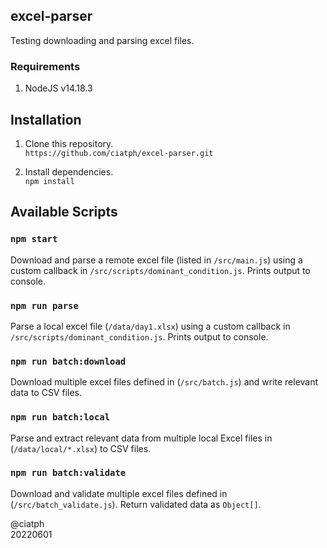 ## excel-parser

Testing downloading and parsing excel files.

### Requirements

1. NodeJS v14.18.3

## Installation

1. Clone this repository.  
`https://github.com/ciatph/excel-parser.git`

2. Install dependencies.  
`npm install`

## Available Scripts

### `npm start`

Download and parse a remote excel file (listed in `/src/main.js`) using a custom callback in `/src/scripts/dominant_condition.js`. Prints output to console.

### `npm run parse`

Parse a local excel file (`/data/day1.xlsx`) using a custom callback in `/src/scripts/dominant_condition.js`. Prints output to console.

### `npm run batch:download`

Download multiple excel files defined in (`/src/batch.js`) and write relevant data to CSV files.

### `npm run batch:local`

Parse and extract relevant data from multiple local Excel files in (`/data/local/*.xlsx`) to CSV files.

### `npm run batch:validate`

Download and validate multiple excel files defined in (`/src/batch_validate.js`). Return validated data as `Object[]`.

@ciatph  
20220601
